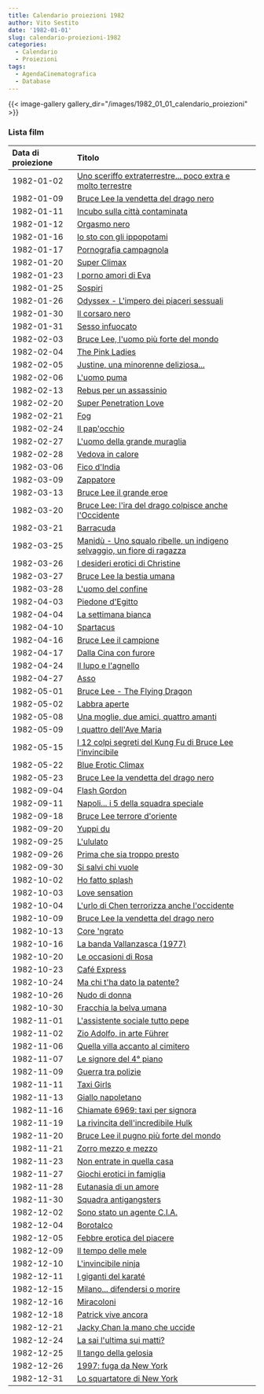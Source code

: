 ```yaml
---
title: Calendario proiezioni 1982
author: Vito Sestito
date: '1982-01-01'
slug: calendario-proiezioni-1982
categories:
  - Calendario
  - Proiezioni
tags:
  - AgendaCinematografica
  - Database
---
```

{{< image-gallery gallery_dir="/images/1982_01_01_calendario_proiezioni" >}}

### Lista film

|Data di proiezione |Titolo                                                                  |
|:------------------|:-----------------------------------------------------------------------|
|1982-01-02         |[Uno sceriffo extraterrestre... poco extra e molto terrestre](https://www.imdb.com/title/tt0079859/)|
|1982-01-09         |[Bruce Lee la vendetta del drago nero](https://www.imdb.com/title/tt0072858/)|
|1982-01-11         |[Incubo sulla città contaminata](https://www.imdb.com/title/tt0080931/) |
|1982-01-12         |[Orgasmo nero](https://www.imdb.com/title/tt0081727/)                   |
|1982-01-16         |[Io sto con gli ippopotami](https://www.imdb.com/title/tt0079351/)      |
|1982-01-17         |[Pornografia campagnola](https://www.imdb.com/title/tt0079796/)         |
|1982-01-20         |[Super Climax](https://www.imdb.com/title/tt0081571/)                   |
|1982-01-23         |[I porno amori di Eva](https://www.imdb.com/title/tt0180919/)           |
|1982-01-25         |[Sospiri](https://www.imdb.com/title/tt0074971/)                        |
|1982-01-26         |[Odyssex - L'impero dei piaceri sessuali](https://www.imdb.com/title/tt0076487/)|
|1982-01-30         |[Il corsaro nero](https://www.imdb.com/title/tt0074349/)                |
|1982-01-31         |[Sesso infuocato](https://www.imdb.com/title/tt0271502/)                |
|1982-02-03         |[Bruce Lee, l'uomo più forte del mondo](https://www.imdb.com/title/tt0083233/)|
|1982-02-04         |[The Pink Ladies](https://www.imdb.com/title/tt0082907/)                |
|1982-02-05         |[Justine, una minorenne deliziosa...](https://www.imdb.com/title/tt0125296/)|
|1982-02-06         |[L'uomo puma](https://www.imdb.com/title/tt0081693/)                    |
|1982-02-13         |[Rebus per un assassinio](https://www.imdb.com/title/tt0080139/)        |
|1982-02-20         |[Super Penetration Love](https://www.imdb.com/title/tt0178408/)         |
|1982-02-21         |[Fog](https://www.imdb.com/title/tt0080749/)                            |
|1982-02-24         |[Il pap'occhio](https://www.imdb.com/title/tt0082880/)                  |
|1982-02-27         |[L'uomo della grande muraglia](https://www.imdb.com/title/tt1753918/)   |
|1982-02-28         |[Vedova in calore](https://www.imdb.com/title/tt0195427/)               |
|1982-03-06         |[Fico d'India](https://www.imdb.com/title/tt0194876/)                   |
|1982-03-09         |[Zappatore](https://www.imdb.com/title/tt0081800/)                      |
|1982-03-13         |[Bruce Lee il grande eroe](https://www.imdb.com/title/tt0080475/)       |
|1982-03-20         |[Bruce Lee: l'ira del drago colpisce anche l'Occidente](https://www.imdb.com/title/tt0165117/)|
|1982-03-21         |[Barracuda](https://www.imdb.com/title/tt0077210/)                      |
|1982-03-25         |[Manidù - Uno squalo ribelle, un indigeno selvaggio, un fiore di ragazza](https://www.imdb.com/title/tt0082070/)|
|1982-03-26         |[I desideri erotici di Christine](https://www.imdb.com/title/tt0066914/)|
|1982-03-27         |[Bruce Lee la bestia umana](https://www.imdb.com/title/tt0079076/)      |
|1982-03-28         |[L'uomo del confine](https://www.imdb.com/title/tt0080465/)             |
|1982-04-03         |[Piedone d'Egitto](https://www.imdb.com/title/tt0079718/)               |
|1982-04-04         |[La settimana bianca](https://www.imdb.com/title/tt0082455/)            |
|1982-04-10         |[Spartacus](https://www.imdb.com/title/tt0054331/)                      |
|1982-04-16         |[Bruce Lee il campione](https://www.imdb.com/title/tt0062936/)          |
|1982-04-17         |[Dalla Cina con furore](https://www.imdb.com/title/tt0068767/)          |
|1982-04-24         |[Il lupo e l'agnello](https://www.imdb.com/title/tt0081089/)            |
|1982-04-27         |[Asso](https://www.imdb.com/title/tt0082034/)                           |
|1982-05-01         |[Bruce Lee - The Flying Dragon](https://www.imdb.com/title/tt0087194/)  |
|1982-05-02         |[Labbra aperte](https://www.imdb.com/title/tt1117531/)                  |
|1982-05-08         |[Una moglie, due amici, quattro amanti](https://www.imdb.com/title/tt0080640/)|
|1982-05-09         |[I quattro dell'Ave Maria](https://www.imdb.com/title/tt0064860/)       |
|1982-05-15         |[I 12 colpi segreti del Kung Fu di Bruce Lee l'invincibile](https://www.imdb.com/title/tt0079903/)|
|1982-05-22         |[Blue Erotic Climax](https://www.imdb.com/title/tt0080452/)             |
|1982-05-23         |[Bruce Lee la vendetta del drago nero](https://www.imdb.com/title/tt0072858/)|
|1982-09-04         |[Flash Gordon](https://www.imdb.com/title/tt0080745/)                   |
|1982-09-11         |[Napoli... i 5 della squadra speciale](https://www.imdb.com/title/tt0198810/)|
|1982-09-18         |[Bruce Lee terrore d'oriente](https://www.imdb.com/title/tt0201175/)    |
|1982-09-20         |[Yuppi du](https://www.imdb.com/title/tt0168265/)                       |
|1982-09-25         |[L'ululato](https://www.imdb.com/title/tt0082533/)                      |
|1982-09-26         |[Prima che sia troppo presto](https://www.imdb.com/title/tt0183673/)    |
|1982-09-30         |[Si salvi chi vuole](https://www.imdb.com/title/tt0081509/)             |
|1982-10-02         |[Ho fatto splash](https://www.imdb.com/title/tt0084079/)                |
|1982-10-03         |[Love sensation](https://www.imdb.com/title/tt0078499/)                 |
|1982-10-04         |[L'urlo di Chen terrorizza anche l'occidente](https://www.imdb.com/title/tt0068935/)|
|1982-10-09         |[Bruce Lee la vendetta del drago nero](https://www.imdb.com/title/tt0072858/)|
|1982-10-13         |[Core 'ngrato](https://www.imdb.com/title/tt0043440/)                   |
|1982-10-16         |[La banda Vallanzasca (1977)](https://www.imdb.com/title/tt0077206/)    |
|1982-10-20         |[Le occasioni di Rosa](https://www.imdb.com/title/tt0082834/)           |
|1982-10-23         |[Café Express](https://www.imdb.com/title/tt0080488/)                   |
|1982-10-24         |[Ma chi t'ha dato la patente?](https://www.imdb.com/title/tt0066027/)   |
|1982-10-26         |[Nudo di donna](https://www.imdb.com/title/tt0082830/)                  |
|1982-10-30         |[Fracchia la belva umana](https://www.imdb.com/title/tt0082407/)        |
|1982-11-01         |[L'assistente sociale tutto pepe](https://www.imdb.com/title/tt0082033/)|
|1982-11-02         |[Zio Adolfo, in arte Führer](https://www.imdb.com/title/tt0078527/)     |
|1982-11-06         |[Quella villa accanto al cimitero](https://www.imdb.com/title/tt0082966/)|
|1982-11-07         |[Le signore del 4° piano](https://www.imdb.com/title/tt0166633/)        |
|1982-11-09         |[Guerra tra polizie](https://www.imdb.com/title/tt0079250/)             |
|1982-11-11         |[Taxi Girls](https://www.imdb.com/title/tt0128709/)                     |
|1982-11-13         |[Giallo napoletano](https://www.imdb.com/title/tt0077611/)              |
|1982-11-16         |[Chiamate 6969: taxi per signora](https://www.imdb.com/title/tt0176410/)|
|1982-11-19         |[La rivincita dell'incredibile Hulk](https://www.imdb.com/title/tt0095368/)|
|1982-11-20         |[Bruce Lee il pugno più forte del mondo](https://www.imdb.com/title/tt1754934/)|
|1982-11-21         |[Zorro mezzo e mezzo](https://www.imdb.com/title/tt0083366/)            |
|1982-11-23         |[Non entrate in quella casa](https://www.imdb.com/title/tt0081383/)     |
|1982-11-27         |[Giochi erotici in famiglia](https://www.imdb.com/title/tt0080181/)     |
|1982-11-28         |[Eutanasia di un amore](https://www.imdb.com/title/tt0077519/)          |
|1982-11-30         |[Squadra antigangsters](https://www.imdb.com/title/tt0079943/)          |
|1982-12-02         |[Sono stato un agente C.I.A.](https://www.imdb.com/title/tt0077376/)    |
|1982-12-04         |[Borotalco](https://www.imdb.com/title/tt0083680/)                      |
|1982-12-05         |[Febbre erotica del piacere](https://www.imdb.com/title/tt0283566/)     |
|1982-12-09         |[Il tempo delle mele](https://www.imdb.com/title/tt0082100/)            |
|1982-12-10         |[L'invincibile ninja](https://www.imdb.com/title/tt0082332/)            |
|1982-12-11         |[I giganti del karaté](https://www.imdb.com/title/tt0071619/)           |
|1982-12-15         |[Milano... difendersi o morire](https://www.imdb.com/title/tt0077930/)  |
|1982-12-16         |[Miracoloni](https://www.imdb.com/title/tt0290245/)                     |
|1982-12-18         |[Patrick vive ancora](https://www.imdb.com/title/tt0081314/)            |
|1982-12-21         |[Jacky Chan la mano che uccide](https://www.imdb.com/title/tt0079315/)  |
|1982-12-24         |[La sai l'ultima sui matti?](https://www.imdb.com/title/tt0182266/)     |
|1982-12-25         |[Il tango della gelosia](https://www.imdb.com/title/tt0191546/)         |
|1982-12-26         |[1997: fuga da New York](https://www.imdb.com/title/tt0082340/)         |
|1982-12-31         |[Lo squartatore di New York](https://www.imdb.com/title/tt0084719/)     |
